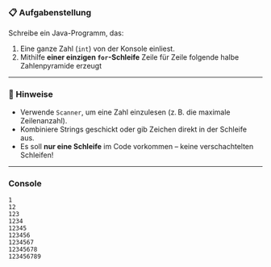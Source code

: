 ### 📋 Aufgabenstellung
Schreibe ein Java-Programm, das:

1. Eine ganze Zahl (`int`) von der Konsole einliest.
2. Mithilfe **einer einzigen `for`-Schleife** Zeile für Zeile folgende halbe Zahlenpyramide erzeugt

---

### 🧩 Hinweise
- Verwende `Scanner`, um eine Zahl einzulesen (z. B. die maximale Zeilenanzahl).
- Kombiniere Strings geschickt oder gib Zeichen direkt in der Schleife aus.
- Es soll **nur eine Schleife** im Code vorkommen – keine verschachtelten Schleifen!

---

### Console

```plaintext
1 
12 
123 
1234 
12345 
123456 
1234567 
12345678 
123456789
```
